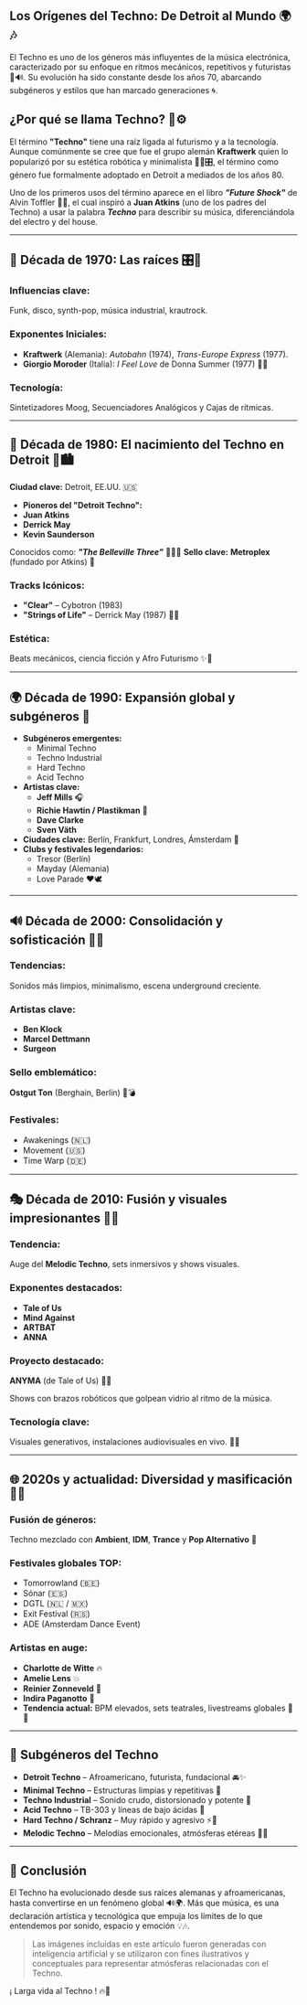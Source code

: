 ## Los Orígenes del Techno: De Detroit al Mundo 🌍🎶

El Techno es uno de los géneros más influyentes de la música electrónica, caracterizado por su enfoque en ritmos mecánicos, repetitivos y futuristas 🤖🔊. Su evolución ha sido constante desde los años 70, abarcando subgéneros y estilos que han marcado generaciones 🌀.

## ¿Por qué se llama Techno? 🤔⚙️

El término **"Techno"** tiene una raíz ligada al futurismo y a la tecnología. Aunque comúnmente se cree que fue el grupo alemán **Kraftwerk** quien lo popularizó por su estética robótica y minimalista 🧑‍🚀🎛️, el término como género fue formalmente adoptado en Detroit a mediados de los años 80.

Uno de los primeros usos del término aparece en el libro **_"Future Shock"_** de Alvin Toffler 📘🚀, el cual inspiró a **Juan Atkins** (uno de los padres del Techno) a usar la palabra **_Techno_** para describir su música, diferenciándola del electro y del house.

---

## 🕺 Década de 1970: Las raíces 🎛️🌌

### Influencias clave:

Funk, disco, synth-pop, música industrial, krautrock.

### Exponentes Iniciales:

- **Kraftwerk** (Alemania): _Autobahn_ (1974), _Trans-Europe Express_ (1977).
- **Giorgio Moroder** (Italia): _I Feel Love_ de Donna Summer (1977) 💃✨

### Tecnología:

Sintetizadores Moog, Secuenciadores Analógicos y Cajas de rítmicas.

---

## 🚗 Década de 1980: El nacimiento del Techno en Detroit 🔧🏙️

**Ciudad clave:** Detroit, EE.UU. 🇺🇸

- **Pioneros del "Detroit Techno":**
- **Juan Atkins**
- **Derrick May**
- **Kevin Saunderson**

Conocidos como: ***"The Belleville Three"*** 👑👑👑
**Sello clave:** **Metroplex** (fundado por Atkins) 💽

### Tracks Icónicos:

- **"Clear"** – Cybotron (1983)
- **"Strings of Life"** – Derrick May (1987) 🎹🎇

### Estética:

Beats mecánicos, ciencia ficción y Afro Futurismo ✨🤖

---

## 🌍 Década de 1990: Expansión global y subgéneros 🚀

- **Subgéneros emergentes:**
  - Minimal Techno
  - Techno Industrial
  - Hard Techno
  - Acid Techno
- **Artistas clave:**
  - **Jeff Mills** 🎧
  - **Richie Hawtin / Plastikman** 🧪
  - **Dave Clarke**
  - **Sven Väth**
- **Ciudades clave:** Berlín, Frankfurt, Londres, Ámsterdam 🌆
- **Clubs y festivales legendarios:**
  - Tresor (Berlín)
  - Mayday (Alemania)
  - Love Parade ❤️🕊️

---

## 🔊 Década de 2000: Consolidación y sofisticación 🧠✨

### Tendencias:

Sonidos más limpios, minimalismo, escena underground creciente.

### Artistas clave:

- **Ben Klock**
- **Marcel Dettmann**
- **Surgeon**

### Sello emblemático:

**Ostgut Ton** (Berghain, Berlín) 🏢💣

### Festivales:

- Awakenings (🇳🇱)
- Movement (🇺🇸)
- Time Warp (🇩🇪)

---

## 🎭 Década de 2010: Fusión y visuales impresionantes 🌈🌀

### Tendencia:

Auge del **Melodic Techno**, sets inmersivos y shows visuales.

### Exponentes destacados:

- **Tale of Us**
- **Mind Against**
- **ARTBAT**
- **ANNA**

### Proyecto destacado:

**ANYMA** (de Tale of Us) 🤖💥  

Shows con brazos robóticos que golpean vidrio al ritmo de la música.
### Tecnología clave:

Visuales generativos, instalaciones audiovisuales en vivo. 🎥🧬

---

## 🌐 2020s y actualidad: Diversidad y masificación 🚨🎡

### Fusión de géneros:

Techno mezclado con **Ambient**, **IDM**, **Trance** y **Pop Alternativo** 🎼

### Festivales globales TOP:

- Tomorrowland (🇧🇪)
- Sónar (🇪🇸)
- DGTL (🇳🇱 / 🇲🇽)
- Exit Festival (🇷🇸)
- ADE (Amsterdam Dance Event)

### Artistas en auge:
  - **Charlotte de Witte** 🔥
  - **Amelie Lens** 💥
  - **Reinier Zonneveld** 🚀
  - **Indira Paganotto** 🧿
- **Tendencia actual:** BPM elevados, sets teatrales, livestreams globales 📡📱

---

## 🧬 Subgéneros del Techno

- **Detroit Techno** – Afroamericano, futurista, fundacional 🚘✨
- **Minimal Techno** – Estructuras limpias y repetitivas 🧠
- **Techno Industrial** – Sonido crudo, distorsionado y potente 🔩
- **Acid Techno** – TB-303 y líneas de bajo ácidas 🧪
- **Hard Techno / Schranz** – Muy rápido y agresivo ⚡🥁
- **Melodic Techno** – Melodías emocionales, atmósferas etéreas 🌌🎹

---

## 🚀 Conclusión

El Techno ha evolucionado desde sus raíces alemanas y afroamericanas, hasta convertirse en un fenómeno global 🔊🌍. Más que música, es una declaración artística y tecnológica que empuja los límites de lo que entendemos por sonido, espacio y emoción 💡🎶.

> Las imágenes incluidas en este artículo fueron generadas con inteligencia artificial y se utilizaron con fines ilustrativos y conceptuales para representar atmósferas relacionadas con el Techno.

¡ Larga vida al Techno ! 🔥🖤
